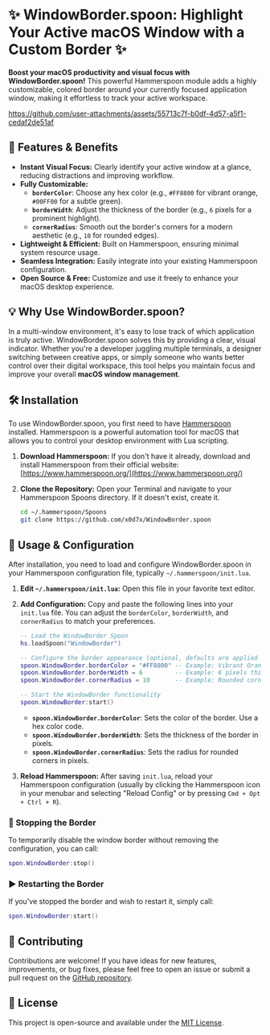 # ✨ WindowBorder.spoon: Highlight Your Active macOS Window with a Custom Border ✨

**Boost your macOS productivity and visual focus with WindowBorder.spoon!** This powerful Hammerspoon module adds a highly customizable, colored border around your currently focused application window, making it effortless to track your active workspace.

https://github.com/user-attachments/assets/55713c7f-b0df-4d57-a5f1-cedaf2de51af

## 🚀 Features & Benefits

*   **Instant Visual Focus:** Clearly identify your active window at a glance, reducing distractions and improving workflow.
*   **Fully Customizable:**
    *   **`borderColor`**: Choose any hex color (e.g., `#FF8800` for vibrant orange, `#00FF00` for a subtle green).
    *   **`borderWidth`**: Adjust the thickness of the border (e.g., `6` pixels for a prominent highlight).
    *   **`cornerRadius`**: Smooth out the border's corners for a modern aesthetic (e.g., `10` for rounded edges).
*   **Lightweight & Efficient:** Built on Hammerspoon, ensuring minimal system resource usage.
*   **Seamless Integration:** Easily integrate into your existing Hammerspoon configuration.
*   **Open Source & Free:** Customize and use it freely to enhance your macOS desktop experience.

## 💡 Why Use WindowBorder.spoon?

In a multi-window environment, it's easy to lose track of which application is truly active. WindowBorder.spoon solves this by providing a clear, visual indicator. Whether you're a developer juggling multiple terminals, a designer switching between creative apps, or simply someone who wants better control over their digital workspace, this tool helps you maintain focus and improve your overall **macOS window management**.

## 🛠️ Installation

To use WindowBorder.spoon, you first need to have [Hammerspoon](https://www.hammerspoon.org/) installed. Hammerspoon is a powerful automation tool for macOS that allows you to control your desktop environment with Lua scripting.

1.  **Download Hammerspoon:** If you don't have it already, download and install Hammerspoon from their official website: [https://www.hammerspoon.org/](https://www.hammerspoon.org/)

2.  **Clone the Repository:** Open your Terminal and navigate to your Hammerspoon Spoons directory. If it doesn't exist, create it.

    ```bash
    cd ~/.hammerspoon/Spoons
    git clone https://github.com/x0d7x/WindowBorder.spoon
    ```

## 🚀 Usage & Configuration

After installation, you need to load and configure WindowBorder.spoon in your Hammerspoon configuration file, typically `~/.hammerspoon/init.lua`.

1.  **Edit `~/.hammerspoon/init.lua`:** Open this file in your favorite text editor.

2.  **Add Configuration:** Copy and paste the following lines into your `init.lua` file. You can adjust the `borderColor`, `borderWidth`, and `cornerRadius` to match your preferences.

    ```lua
    -- Load the WindowBorder Spoon
    hs.loadSpoon("WindowBorder")

    -- Configure the border appearance (optional, defaults are applied if not set)
    spoon.WindowBorder.borderColor = "#FF8800" -- Example: Vibrant Orange
    spoon.WindowBorder.borderWidth = 6         -- Example: 6 pixels thick
    spoon.WindowBorder.cornerRadius = 10       -- Example: Rounded corners

    -- Start the WindowBorder functionality
    spoon.WindowBorder:start()
    ```

    *   **`spoon.WindowBorder.borderColor`**: Sets the color of the border. Use a hex color code.
    *   **`spoon.WindowBorder.borderWidth`**: Sets the thickness of the border in pixels.
    *   **`spoon.WindowBorder.cornerRadius`**: Sets the radius for rounded corners in pixels.

3.  **Reload Hammerspoon:** After saving `init.lua`, reload your Hammerspoon configuration (usually by clicking the Hammerspoon icon in your menubar and selecting "Reload Config" or by pressing `Cmd + Opt + Ctrl + R`).

### 🛑 Stopping the Border

To temporarily disable the window border without removing the configuration, you can call:

```lua
spon.WindowBorder:stop()
```

### ▶️ Restarting the Border

If you've stopped the border and wish to restart it, simply call:

```lua
spon.WindowBorder:start()
```

## 🤝 Contributing

Contributions are welcome! If you have ideas for new features, improvements, or bug fixes, please feel free to open an issue or submit a pull request on the [GitHub repository](https://github.com/x0d7x/WindowBorder.spoon).

## 📄 License

This project is open-source and available under the [MIT License](LICENSE).
